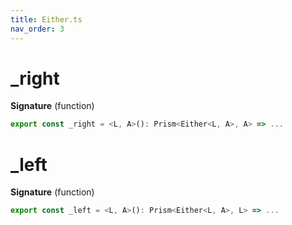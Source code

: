 ```yaml
---
title: Either.ts
nav_order: 3
---
```


# \_right

**Signature** (function)

```ts
export const _right = <L, A>(): Prism<Either<L, A>, A> => ...
```

# \_left

**Signature** (function)

```ts
export const _left = <L, A>(): Prism<Either<L, A>, L> => ...
```
